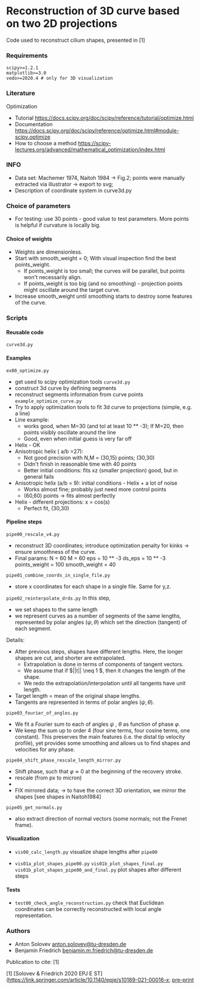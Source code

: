 # Reconstruction of 3D curve based on two 2D projections

Code used to reconstruct cilium shapes, presented in [1]

### Requirements

```
scipy>=1.2.1
matplotlib>=3.0
vedo>=2020.4 # only for 3D visualization
```

### Literature

Optimization
- Tutorial https://docs.scipy.org/doc/scipy/reference/tutorial/optimize.html
- Documentation https://docs.scipy.org/doc/scipy/reference/optimize.html#module-scipy.optimize
- How to choose a method https://scipy-lectures.org/advanced/mathematical_optimization/index.html


### INFO
- Data set: Machemer 1974, Naitoh 1984 -> Fig.2; points were manually extracted via illustrator -> export to svg;
- Description of coordinate system in curve3d.py

### Choice of parameters 

- For testing: use 30 points - good value to test parameters. More points is helpful if curvature is locally big.

#### Choice of weights
- Weights are dimensionless.
- Start with smooth_weight = 0; With visual inspection find the best points_weight.
  - If points_weight is too small; the curves will be parallel, but points won't necessarily align.
  - If points_weight is too big (and no smoothing) - projection points might oscillate around the target curve.
- Increase smooth_weight until smoothing starts to destroy some features of the curve.

### Scripts

#### Reusable code

`curve3d.py`

#### Examples
`ex00_optimize.py`
 - get used to scipy optimization tools
`curve3d.py`
 - construct 3d curve by defining segments
 - reconstruct segments information from curve points
`example_optimize_curve.py`
 - Try to apply optimization tools to fit 3d curve to projections (simple, e.g. a line)
 - Line example:
   - works good, when M=30 (and tol at least 10 ** -3); If M=20, then points visibly oscillate around the line
   - Good, even when initial guess is very far off
 - Helix - OK
 - Anisotropic helix ( a/b =27):
   - Not good precision with N,M = (30,15) points; (30,30)
   - Didn't finish in reasonable time with 40 points
   - Better initial conditions: fits xz (smaller projection) good, but in general fails
 - Anisotropic helix (a/b = 9): initial conditions - Helix + a lot of noise
   - Works almost fine; probably just need more control points
   - (60,60) points -> fits almost perfectly
 - Helix - different projections: x = cos(s)
   - Perfect fit, (30,30)
    
#### Pipeline steps


`pipe00_rescale_v4.py`
- reconstruct 3D coordinates; introduce optimization penalty for kinks -> ensure smoothness of the curve.
- Final params: N = 60 M = 60 eps = 10 ** -3 ds_eps = 10 ** -3 points_weight = 100 smooth_weight = 40

`pipe01_combine_coords_in_single_file.py`
- store x coordinates for each shape in a single file. Same for y,z.

`pipe02_reinterpolate_drds.py`
In this step, 
- we set shapes to the same length 
- we represent curves as a number of segments of the same lengths, 
  represented by polar angles $(\psi, \theta)$ which set the direction (tangent) of each segment.

Details:
- After previous steps, shapes have different lengths.
  Here, the longer shapes are cut, and shorter are extrapolated.
  - Extrapolation is done in terms of components of tangent vectors. 
  - We assume that if $||t|| \neq 1 $, then it changes the length of the shape.
  - We redo the extrapolation/interpolation until all tangents have unit length.
- Target length = mean of the original shape lengths.
- Tangents are represented in terms of polar angles $(\psi, \theta)$.

`pipe03_fourier_of_angles.py`
- We fit a Fourier sum to each of angles $\psi$ , $\theta$ as function of phase $\varphi$.
- We keep the sum up to order 4 (four sine terms, four cosine terms, one constant).
  This preserves the main features (i.e. the distal tip velocity profile), yet provides some smoothing 
  and allows us to find shapes and velocities for any phase.

`pipe04_shift_phase_rescale_length_mirror.py`
- Shift phase, such that $\varphi \approx 0$ at the beginning of the recovery stroke.
- rescale (from px to micron)
- 
- FIX mirrored data; -> to have the correct 3D orientation, we mirror the shapes [see shapes in Naitoh1984]

`pipe05_get_normals.py`
- also extract direction of normal vectors (some normals; not the Frenet frame).


#### Visualization

- `vis00_calc_length.py` visualize shape lengths after `pipe00`

- `vis01a_plot_shapes_pipe00.py` 
  `vis01b_plot_shapes_final.py`
  `vis01b_plot_shapes_pipe00_and_final.py`
   plot shapes after different steps


#### Tests

- `test00_check_angle_reconstruction.py` check that Euclidean coordinates can be correctly reconstructed with local angle representation.

### Authors

- Anton Solovev anton.solovev@tu-dresden.de
- Benjamin Friedrich benjamin.m.friedrich@tu-dresden.de

Publication to cite: [1]

[1] [Solovev & Friedrich 2020 EPJ E ST](https://link.springer.com/article/10.1140/epje/s10189-021-00016-x;  [pre-print](https://arxiv.org/abs/2010.08111 ) 